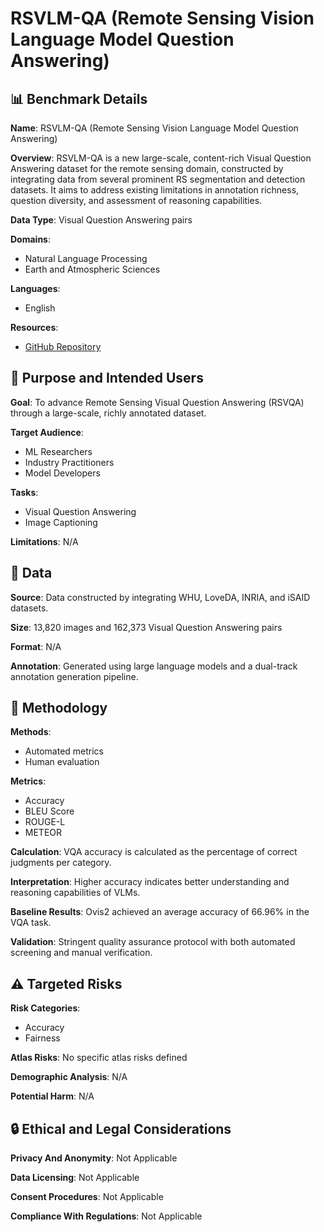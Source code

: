 # RSVLM-QA (Remote Sensing Vision Language Model Question Answering)

## 📊 Benchmark Details

**Name**: RSVLM-QA (Remote Sensing Vision Language Model Question Answering)

**Overview**: RSVLM-QA is a new large-scale, content-rich Visual Question Answering dataset for the remote sensing domain, constructed by integrating data from several prominent RS segmentation and detection datasets. It aims to address existing limitations in annotation richness, question diversity, and assessment of reasoning capabilities.

**Data Type**: Visual Question Answering pairs

**Domains**:
- Natural Language Processing
- Earth and Atmospheric Sciences

**Languages**:
- English

**Resources**:
- [GitHub Repository](https://github.com/StarZi0213/RSVLM-QA)

## 🎯 Purpose and Intended Users

**Goal**: To advance Remote Sensing Visual Question Answering (RSVQA) through a large-scale, richly annotated dataset.

**Target Audience**:
- ML Researchers
- Industry Practitioners
- Model Developers

**Tasks**:
- Visual Question Answering
- Image Captioning

**Limitations**: N/A

## 💾 Data

**Source**: Data constructed by integrating WHU, LoveDA, INRIA, and iSAID datasets.

**Size**: 13,820 images and 162,373 Visual Question Answering pairs

**Format**: N/A

**Annotation**: Generated using large language models and a dual-track annotation generation pipeline.

## 🔬 Methodology

**Methods**:
- Automated metrics
- Human evaluation

**Metrics**:
- Accuracy
- BLEU Score
- ROUGE-L
- METEOR

**Calculation**: VQA accuracy is calculated as the percentage of correct judgments per category.

**Interpretation**: Higher accuracy indicates better understanding and reasoning capabilities of VLMs.

**Baseline Results**: Ovis2 achieved an average accuracy of 66.96% in the VQA task.

**Validation**: Stringent quality assurance protocol with both automated screening and manual verification.

## ⚠️ Targeted Risks

**Risk Categories**:
- Accuracy
- Fairness

**Atlas Risks**:
No specific atlas risks defined

**Demographic Analysis**: N/A

**Potential Harm**: N/A

## 🔒 Ethical and Legal Considerations

**Privacy And Anonymity**: Not Applicable

**Data Licensing**: Not Applicable

**Consent Procedures**: Not Applicable

**Compliance With Regulations**: Not Applicable
